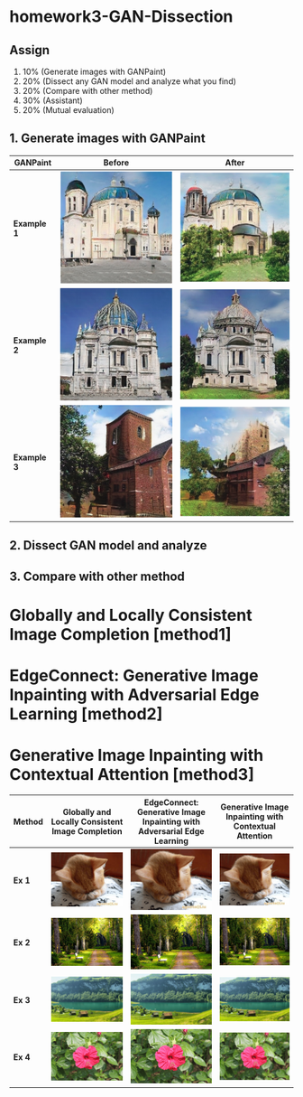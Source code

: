 # homework3-GAN-Dissection

## Assign

1.  10% (Generate images with GANPaint)
2.  20% (Dissect any GAN model and analyze what you find)
3.  20% (Compare with other method)
4.  30% (Assistant) 
5.  20% (Mutual evaluation)

## 1. Generate images with GANPaint
|GANPaint|Before|After|
|--------|------|-----|
|**Example 1**|<img src='fig1/1-1.png'>|<img src='fig1/1-2.png'>|
|**Example 2**|<img src='fig1/2-1.png'>|<img src='fig1/2-2.png'>|
|**Example 3**|<img src='fig1/3-1.png'>|<img src='fig1/3-2.png'>|

## 2. Dissect GAN model and analyze

## 3. Compare with other method 

# Globally and Locally Consistent Image Completion [method1]

# EdgeConnect: Generative Image Inpainting with Adversarial Edge Learning [method2]

# Generative Image Inpainting with Contextual Attention [method3]

|Method|Globally and Locally Consistent Image Completion|EdgeConnect: Generative Image Inpainting with Adversarial Edge Learning|Generative Image Inpainting with Contextual Attention|
|-----------|------------|-----------|--------------|
|**Ex 1**|<img src='fig_gif/method1/cat.gif' width="600">|<img src='fig_gif/method2/cat.gif' width="600">|<img src='fig_gif/method3/new_cat.gif' width="600">|
|**Ex 2**|<img src='fig_gif/method1/g.gif' width="600">|<img src='fig_gif/method2/g.gif' width="600">|<img src='fig_gif/method3/g.gif' width="600">|
|**Ex 3**|<img src='fig_gif/method1/m.gif' width="600">|<img src='fig_gif/method2/m.gif' width="600">|<img src='fig_gif/method3/m.gif' width="600">|
|**Ex 4**|<img src='fig_gif/method1/re_f.gif' width="600">|<img src='fig_gif/method2/re_f.gif' width="600">|<img src='fig_gif/method3/re_f_1.gif' width="600">|
